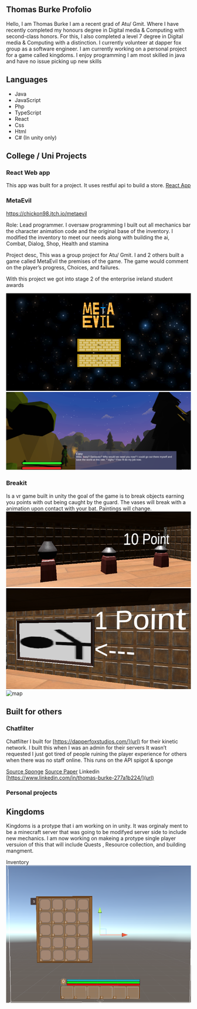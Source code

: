 ## Thomas Burke Profolio

Hello, I am Thomas Burke I am a recent grad of Atu/ Gmit. Where I have recently completed my honours degree in Digital media & Computing with second-class honors. For this, I also completed a level 7 degree in Digital media & Computing with a distinction. I currently volunteer at dapper fox group as a software engineer. I am currently working on a personal project for a game called kingdoms. I enjoy programming I am most skilled in java and have no issue picking up new skills

## Languages
- Java
- JavaScript
- Php
- TypeScript
- React
- Css
- Html
- C# (In unity only)

## College / Uni Projects
### React Web app

This app was built for a project. It uses restful api to build a store. 
[React App](https://github.com/killbot24/DataRep-Project)

### MetaEvil
https://chickon98.itch.io/metaevil

Role: Lead programmer.
I oversaw programming I built out all mechanics bar the character animation code and the original base of the inventory. I modified the inventory to meet our needs along with building the ai, Combat, Dialog, Shop, Health and stamina 

Project desc,
This was a group project for Atu/ Gmit. I and 2 others built a game called MetaEvil the premises of the game. The game would comment on the player’s progress, Choices, and failures. 

With this project we got into stage 2 of the enterprise ireland student awards

![MetaEvil](meta.png)
![MetaEvil](PUvB1f.png)
### Breakit

Is a vr game built in unity the goal of the game is to break objects earning you points with out being caught by the guard. The vases will break with a animation upon contact with your bat. Paintings will change.
![vases](breakit1.PNG)
![painting](breakit2.PNG)
![map](breakit3.PNG)
## Built for others

### **Chatfilter**

Chatfilter I built for [https://dapperfoxstudios.com/](url) for their kinetic network. I built this when I was an admin for their servers It wasn’t requested I just got tired of people ruining the player experience for others when there was no staff online. This runs on the API spigot & sponge

[Source Sponge](https://github.com/killbot24/chatfilter-Sponge)
[Source Paper](https://github.com/killbot24/chatfilter-spigot)
Linkedin [https://www.linkedin.com/in/thomas-burke-277a1b224/](url)
### Personal projects

## Kingdoms

Kingdoms is a protype that i am working on in unity. It was orginaly ment to be a minecraft server that was going to be modifyed server side to include new mechanics. I am now working on makeing a protype single player versuion of this that will include Quests , Resource collection, and building mangment. 

Inventory
![inventory](Inventory.PNG)

